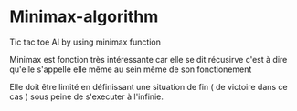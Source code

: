 # Minimax-algorithm
Tic tac toe AI by using minimax function

Minimax est fonction très intéressante car elle se dit récusirve 
c'est à dire qu'elle s'appelle elle même au sein même de son fonctionement 

Elle doit être limité en définissant une situation de fin ( de victoire dans ce cas ) sous peine de s'executer à l'infinie.




